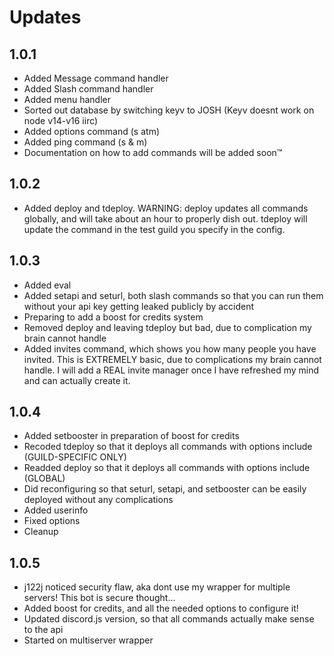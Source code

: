 # Updates

## 1.0.1

- Added Message command handler
- Added Slash command handler
- Added menu handler
- Sorted out database by switching keyv to JOSH (Keyv doesnt work on node v14-v16 iirc)
- Added options command (s atm)
- Added ping command (s & m)
- Documentation on how to add commands will be added soon™️

## 1.0.2

- Added deploy and tdeploy. WARNING: deploy updates all commands globally, and will take about an hour to properly dish out. tdeploy will update the command in the test guild you specify in the config.

## 1.0.3

- Added eval
- Added setapi and seturl, both slash commands so that you can run them without your api key getting leaked publicly by accident
- Preparing to add a boost for credits system
- Removed deploy and leaving tdeploy but bad, due to complication my brain cannot handle
- Added invites command, which shows you how many people you have invited. This is EXTREMELY basic, due to complications my brain cannot handle. I will add a REAL invite manager once I have refreshed my mind and can actually create it.

## 1.0.4

- Added setbooster in preparation of boost for credits
- Recoded tdeploy so that it deploys all commands with options include (GUILD-SPECIFIC ONLY)
- Readded deploy so that it deploys all commands with options include (GLOBAL)
- Did reconfiguring so that seturl, setapi, and setbooster can be easily deployed without any complications
- Added userinfo
- Fixed options
- Cleanup

## 1.0.5
- j122j noticed security flaw, aka dont use my wrapper for multiple servers! This bot is secure thought...
- Added boost for credits, and all the needed options to configure it!
- Updated discord.js version, so that all commands actually make sense to the api
- Started on multiserver wrapper